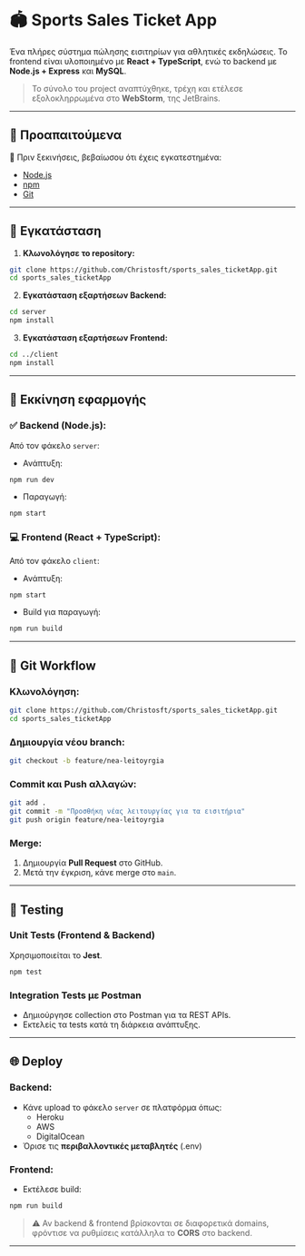 # 🏟️ Sports Sales Ticket App

Ένα πλήρες σύστημα πώλησης εισιτηρίων για αθλητικές εκδηλώσεις. Το frontend είναι υλοποιημένο με **React + TypeScript**, ενώ το backend με **Node.js + Express** και **MySQL**.

> Το σύνολο του project αναπτύχθηκε, τρέχη και ετέλεσε εξολοκληρρωμένα στο **WebStorm**, της JetBrains.

---

## 🔧 Προαπαιτούμενα

📅 Πριν ξεκινήσεις, βεβαίωσου ότι έχεις εγκατεστημένα:

- [Node.js](https://nodejs.org/)
- [npm](https://www.npmjs.com/)
- [Git](https://git-scm.com/)

---

## 🚀 Εγκατάσταση

1. **Κλωνολόγησε το repository:**

```bash
git clone https://github.com/Christosft/sports_sales_ticketApp.git
cd sports_sales_ticketApp
```

2. **Εγκατάσταση εξαρτήσεων Backend:**

```bash
cd server
npm install
```

3. **Εγκατάσταση εξαρτήσεων Frontend:**

```bash
cd ../client
npm install
```

---

## 🏁 Εκκίνηση εφαρμογής

### ✅ Backend (Node.js):

Από τον φάκελο `server`:

- Ανάπτυξη:

```bash
npm run dev
```

- Παραγωγή:

```bash
npm start
```

### 💻 Frontend (React + TypeScript):

Από τον φάκελο `client`:

- Ανάπτυξη:

```bash
npm start
```

- Build για παραγωγή:

```bash
npm run build
```

---

## 🔀 Git Workflow

### Κλωνολόγηση:

```bash
git clone https://github.com/Christosft/sports_sales_ticketApp.git
cd sports_sales_ticketApp
```

### Δημιουργία νέου branch:

```bash
git checkout -b feature/nea-leitoyrgia
```

### Commit και Push αλλαγών:

```bash
git add .
git commit -m "Προσθήκη νέας λειτουργίας για τα εισιτήρια"
git push origin feature/nea-leitoyrgia
```

### Merge:

1. Δημιουργία **Pull Request** στο GitHub.
2. Μετά την έγκριση, κάνε merge στο `main`.

---

## 🧪 Testing

### Unit Tests (Frontend & Backend)

Χρησιμοποιείται το **Jest**.

```bash
npm test
```

### Integration Tests με Postman

- Δημιούργησε collection στο Postman για τα REST APIs.
- Εκτελείς τα tests κατά τη διάρκεια ανάπτυξης.

---

## 🌐 Deploy

### Backend:

- Κάνε upload το φάκελο `server` σε πλατφόρμα όπως:
  - Heroku
  - AWS
  - DigitalOcean
- Όρισε τις **περιβαλλοντικές μεταβλητές** (.env)

### Frontend:

- Εκτέλεσε build:

```bash
npm run build
```

> ⚠️ Αν backend & frontend βρίσκονται σε διαφορετικά domains, φρόντισε να ρυθμίσεις κατάλληλα το **CORS** στο backend.

---

